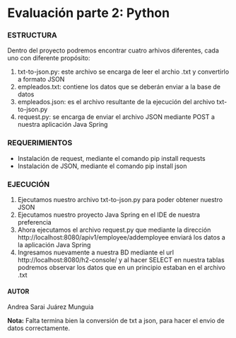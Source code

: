 # Evaluación parte 2: Python
### ESTRUCTURA
Dentro del proyecto podremos encontrar cuatro arhivos diferentes, cada uno con diferente propósito:
1. txt-to-json.py: este archivo se encarga de leer el archio .txt y convertirlo a formato JSON
2. empleados.txt: contiene los datos que se deberán enviar a la base de datos
3. empleados.json: es el archivo resultante de la ejecución del archivo txt-to-json.py
4. request.py: se encarga de enviar el archivo JSON mediante POST a nuestra aplicación Java Spring

### REQUERIMIENTOS 
* Instalación de request, mediante el comando pip install requests
* Instalación de JSON, mediante el comando pip install json

### EJECUCIÓN
1. Ejecutamos nuestro archivo txt-to-json.py para poder obtener nuestro JSON
2. Ejecutamos nuestro proyecto Java Spring en el IDE de nuestra preferencia
3. Ahora ejecutamos el archivo request.py que mediante la dirección http://localhost:8080/apiv1/employee/addemployee enviará los datos a la aplicación Java Spring
4. Ingresamos nuevamente a nuestra BD mediante el url http://localhost:8080/h2-console/ y al hacer SELECT en nuestra tablas podremos observar los datos que en un principio estaban en el archivo .txt

#### AUTOR
Andrea Sarai Juárez Munguia


**Nota:**  Falta termina bien la conversión de txt a json, para hacer el envio de datos correctamente.
